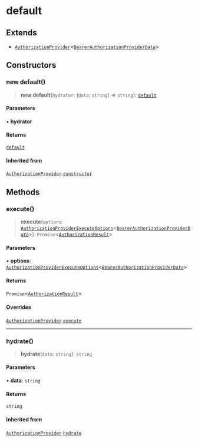 # default

## Extends

- [`AuthorizationProvider`](../../../authorization-provider/classes/AuthorizationProvider.md)\<[`BearerAuthorizationProviderData`](../interfaces/BearerAuthorizationProviderData.md)\>

## Constructors

### new default()

> **new default**(`hydrator`: (`data`: `string`) => `string`): [`default`](default.md)

#### Parameters

• **hydrator**

#### Returns

[`default`](default.md)

#### Inherited from

[`AuthorizationProvider`](../../../authorization-provider/classes/AuthorizationProvider.md).[`constructor`](../../../authorization-provider/classes/AuthorizationProvider.md#constructors)

## Methods

### execute()

> **execute**(`options`: [`AuthorizationProviderExecuteOptions`](../../../authorization-provider/interfaces/AuthorizationProviderExecuteOptions.md)\<[`BearerAuthorizationProviderData`](../interfaces/BearerAuthorizationProviderData.md)\>): `Promise`\<[`AuthorizationResult`](../../../../types/state/authorization.interface/interfaces/AuthorizationResult.md)\>

#### Parameters

• **options**: [`AuthorizationProviderExecuteOptions`](../../../authorization-provider/interfaces/AuthorizationProviderExecuteOptions.md)\<[`BearerAuthorizationProviderData`](../interfaces/BearerAuthorizationProviderData.md)\>

#### Returns

`Promise`\<[`AuthorizationResult`](../../../../types/state/authorization.interface/interfaces/AuthorizationResult.md)\>

#### Overrides

[`AuthorizationProvider`](../../../authorization-provider/classes/AuthorizationProvider.md).[`execute`](../../../authorization-provider/classes/AuthorizationProvider.md#execute)

***

### hydrate()

> **hydrate**(`data`: `string`): `string`

#### Parameters

• **data**: `string`

#### Returns

`string`

#### Inherited from

[`AuthorizationProvider`](../../../authorization-provider/classes/AuthorizationProvider.md).[`hydrate`](../../../authorization-provider/classes/AuthorizationProvider.md#hydrate)
